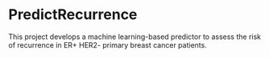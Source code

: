 # PredictRecurrence

This project develops a machine learning-based predictor to assess the risk of recurrence in ER+ HER2- primary breast cancer patients.


